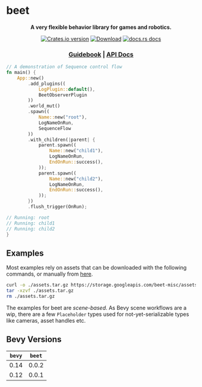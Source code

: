 # beet

<div align="center">
  <p>
    <strong>A very flexible behavior library for games and robotics.</strong>
  </p>
  <p>
    <a href="https://crates.io/crates/beet"><img src="https://img.shields.io/crates/v/beet.svg?style=flat-square" alt="Crates.io version" /></a>
    <a href="https://crates.io/crates/beet"><img src="https://img.shields.io/crates/d/beet.svg?style=flat-square" alt="Download" /></a>
    <a href="https://docs.rs/beet"><img src="https://img.shields.io/badge/docs-latest-blue.svg?style=flat-square" alt="docs.rs docs" /></a>
  </p>
  <h3>
    <a href="https://beetmash.com/docs/beet">Guidebook</a>
    <span> | </span>
    <a href="https://docs.rs/beet">API Docs</a>
    <!-- <span> | </span>
    <a href="https://mrchantey.github.io/beet/other/contributing.html">Contributing</a> -->
  </h3>
</div>

```rust
// A demonstration of Sequence control flow
fn main() {
	App::new()
		.add_plugins((
			LogPlugin::default(), 
			BeetObserverPlugin
		))
		.world_mut()
		.spawn((
			Name::new("root"), 
			LogNameOnRun, 
			SequenceFlow
		))
		.with_children(|parent| {
			parent.spawn((
				Name::new("child1"),
				LogNameOnRun,
				EndOnRun::success(),
			));
			parent.spawn((
				Name::new("child2"),
				LogNameOnRun,
				EndOnRun::success(),
			));
		})
		.flush_trigger(OnRun);

// Running: root
// Running: child1
// Running: child2
}
```
## Examples

Most examples rely on assets that can be downloaded with the following commands, or manually from [here](https://storage.googleapis.com/beet-misc/assets.tar.gz).

```sh
curl -o ./assets.tar.gz https://storage.googleapis.com/beet-misc/assets.tar.gz
tar -xzvf ./assets.tar.gz
rm ./assets.tar.gz
```

The examples for beet are *scene-based*. As Bevy scene workflows are a wip, there are a few `Placeholder` types used for not-yet-serializable types like cameras, asset handles etc.

## Bevy Versions

| `bevy` | `beet` |
| ------ | ------ |
| 0.14   | 0.0.2  |
| 0.12   | 0.0.1  |